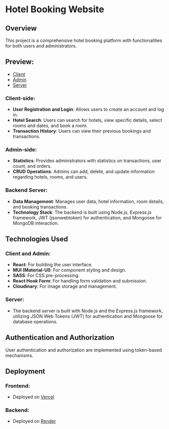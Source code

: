 # Hotel Booking Website

## Overview

This project is a comprehensive hotel booking platform with functionalities for both users and administrators.
## Preview:
- [Client](https://web-booking-hotel-v1-nodejs-mongose.vercel.app/)
- [Admin](https://admin-booking-hotel-v1-nodejs-mongose.vercel.app/)
- [Server](https://server-web-booking-hotel-v1-nodejs.onrender.com/api/hotels)
### Client-side:
- **User Registration and Login**: Allows users to create an account and log in.
- **Hotel Search**: Users can search for hotels, view specific details, select rooms and dates, and book a room.
- **Transaction History**: Users can view their previous bookings and transactions.

### Admin-side:
- **Statistics**: Provides administrators with statistics on transactions, user count, and orders.
- **CRUD Operations**: Admins can add, delete, and update information regarding hotels, rooms, and users.

### Backend Server:
- **Data Management**: Manages user data, hotel information, room details, and booking transactions.
- **Technology Stack**: The backend is built using Node.js, Express.js framework, JWT (jsonwebtoken) for authentication, and Mongoose for MongoDB interaction.

## Technologies Used

### Client and Admin:
- **React**: For building the user interface.
- **MUI (Material-UI)**: For component styling and design.
- **SASS**: For CSS pre-processing.
- **React Hook Form**: For handling form validation and submission.
- **Cloudinary**: For image storage and management.

### Server:
- The backend server is built with Node.js and the Express.js framework, utilizing JSON Web Tokens (JWT) for authentication and Mongoose for database operations.
## Authentication and Authorization

User authentication and authorization are implemented using token-based mechanisms.

## Deployment

### Frontend:
- Deployed on [Vercel](https://vercel.com/)

### Backend:
- Deployed on [Render](https://render.com/)

